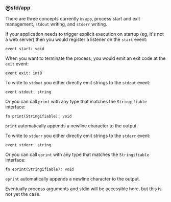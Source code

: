### @std/app

There are three concepts currently in `app`, process start and exit management, `stdout` writing, and `stderr` writing.

If your application needs to trigger explicit execution on startup (eg, it's not a web server) then you would register a listener on the `start` event:

```alan
event start: void
```

When you want to terminate the process, you would emit an exit code at the `exit` event:

```alan
event exit: int8
```

To write to `stdout` you either directly emit strings to the `stdout` event:

```alan
event stdout: string
```

Or you can call `print` with any type that matches the `Stringifiable` interface:

```alan
fn print(Stringifiable): void
```

`print` automatically appends a newline character to the output.

To write to `stderr` you either directly emit strings to the `stderr` event:

```alan
event stderr: string
```

Or you can call `eprint` with any type that matches the `Stringifiable` interface:

```alan
fn eprint(Stringifiable): void
```

`eprint` automatically appends a newline character to the output.

Eventually process arguments and stdin will be accessible here, but this is not yet the case.
